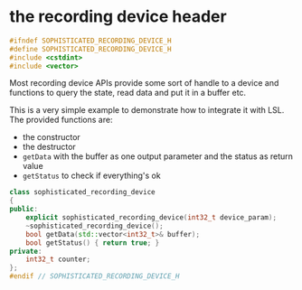  # the recording device header

``` cpp
#ifndef SOPHISTICATED_RECORDING_DEVICE_H
#define SOPHISTICATED_RECORDING_DEVICE_H
#include <cstdint>
#include <vector>
```

 Most recording device APIs provide some sort of handle to a device and
 functions to query the state, read data and put it in a buffer etc.

 This is a very simple example to demonstrate how to integrate it with LSL.
 The provided functions are:

 - the constructor
 - the destructor
 - `getData` with the buffer as one output parameter and the status as return value
 - `getStatus` to check if everything's ok

``` cpp
class sophisticated_recording_device
{
public:
	explicit sophisticated_recording_device(int32_t device_param);
	~sophisticated_recording_device();
	bool getData(std::vector<int32_t>& buffer);
	bool getStatus() { return true; }
private:
	int32_t counter;
};
#endif // SOPHISTICATED_RECORDING_DEVICE_H
